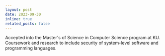 ```yaml
---
layout: post
date: 2023-09-30
inline: true
related_posts: false
---
```


Accepted into the Master's of Science in Computer Science program at KU. Coursework and research to include security of system-level software and programming languages.